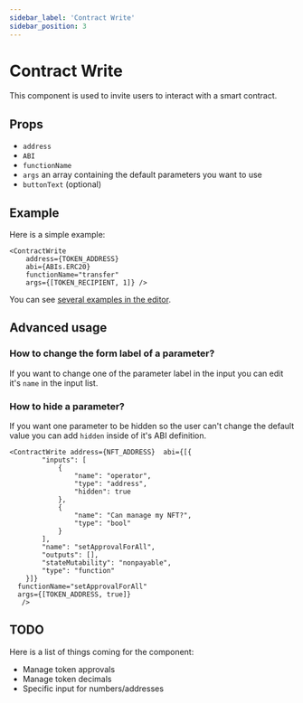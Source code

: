 ```yaml
---
sidebar_label: 'Contract Write'
sidebar_position: 3
---
```


# Contract Write
This component is used to invite users to interact with a smart contract.

## Props

* `address`
* `ABI`
* `functionName`
* `args` an array containing the default parameters you want to use
* `buttonText` (optional)

## Example

Here is a simple example:

```
<ContractWrite 
    address={TOKEN_ADDRESS} 
    abi={ABIs.ERC20} 
    functionName="transfer" 
    args={[TOKEN_RECIPIENT, 1]} />
```

You can see [several examples in the editor](https://build.musedao.io/editor?template=contract_write).

## Advanced usage
### How to change the form label of a parameter?

If you want to change one of the parameter label in the input you can edit it's `name` in the input list.

### How to hide a parameter?

If you want one parameter to be hidden so the user can't change the default value you can add `hidden` inside of it's ABI definition.

```
<ContractWrite address={NFT_ADDRESS}  abi={[{
        "inputs": [
            {
                "name": "operator",
                "type": "address",
                "hidden": true
            },
            {
                "name": "Can manage my NFT?",
                "type": "bool"
            }
        ],
        "name": "setApprovalForAll",
        "outputs": [],
        "stateMutability": "nonpayable",
        "type": "function"
    }]} 
  functionName="setApprovalForAll"
  args={[TOKEN_ADDRESS, true]}
   />
```

## TODO

Here is a list of things coming for the component:
* Manage token approvals
* Manage token decimals
* Specific input for numbers/addresses